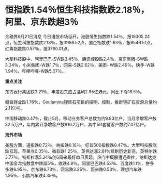 

# 恒指跌1.54％恒生科技指数跌2.18％，阿里、京东跌超3％

金融界6月21日消息
今日港股市场低开，港股恒生指数跌1.54％，报19305.24点，恒生科技指数跌2.18％，报3986.52点，国企指数跌1.63％，报6546.51点，红筹指数跌0.57％，报3760.01点。

大型科技股中，阿里巴巴-SW跌3.45％，腾讯控股跌2.4％，京东集团-SW跌3.34％，小米集团-W跌1.7％，网易-S跌2.62％，美团-
W跌2.49％，快手-W跌1.94％，哔哩哔哩-W跌5.07％。

**重点关注**

东方表行集团跌3.21％，年度股东应占溢利2.95亿港元，同比下降18.5％。

赣锋锂业跌1.76％，Goulamina锂辉石项目的探明、控制、推断锂矿石资源总量约2.11亿吨。

中国移动跌0.47％，截止5月，移动业务客户总数为约9.83亿户，当月净增客户数32.5万户，年内累计净增客户数810.2万户，其中5G套餐客户数约7.07亿户。

**海外市场**

美股方面，道指跌0.72％，纳指跌0.16％，标普500指数跌0.47％。大型科技股涨跌互现，苹果涨0.05％、微软跌1.25％，英伟达涨2.61％续刷历史新高，英特尔跌3.77％，特斯拉涨5.34％创6周来最好单日表现。热门中概股遭遇重挫，纳斯达克中国金龙指数盘中跌超5％，收跌4.9％。阿里巴巴跌4.53％、百度跌1.1％、拼多多跌6.95％、京东跌6.73％、网易跌3.25％、蔚来跌0.53％、理想汽车跌1.95％、小鹏汽车跌4.39％。

